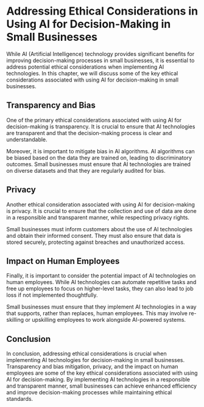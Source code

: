 Addressing Ethical Considerations in Using AI for Decision-Making in Small Businesses
===================================================================================================================================

While AI (Artificial Intelligence) technology provides significant benefits for improving decision-making processes in small businesses, it is essential to address potential ethical considerations when implementing AI technologies. In this chapter, we will discuss some of the key ethical considerations associated with using AI for decision-making in small businesses.

Transparency and Bias
---------------------

One of the primary ethical considerations associated with using AI for decision-making is transparency. It is crucial to ensure that AI technologies are transparent and that the decision-making process is clear and understandable.

Moreover, it is important to mitigate bias in AI algorithms. AI algorithms can be biased based on the data they are trained on, leading to discriminatory outcomes. Small businesses must ensure that AI technologies are trained on diverse datasets and that they are regularly audited for bias.

Privacy
-------

Another ethical consideration associated with using AI for decision-making is privacy. It is crucial to ensure that the collection and use of data are done in a responsible and transparent manner, while respecting privacy rights.

Small businesses must inform customers about the use of AI technologies and obtain their informed consent. They must also ensure that data is stored securely, protecting against breaches and unauthorized access.

Impact on Human Employees
-------------------------

Finally, it is important to consider the potential impact of AI technologies on human employees. While AI technologies can automate repetitive tasks and free up employees to focus on higher-level tasks, they can also lead to job loss if not implemented thoughtfully.

Small businesses must ensure that they implement AI technologies in a way that supports, rather than replaces, human employees. This may involve re-skilling or upskilling employees to work alongside AI-powered systems.

Conclusion
----------

In conclusion, addressing ethical considerations is crucial when implementing AI technologies for decision-making in small businesses. Transparency and bias mitigation, privacy, and the impact on human employees are some of the key ethical considerations associated with using AI for decision-making. By implementing AI technologies in a responsible and transparent manner, small businesses can achieve enhanced efficiency and improve decision-making processes while maintaining ethical standards.
